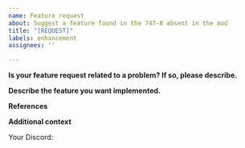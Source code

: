 ```yaml
---
name: Feature request
about: Suggest a feature found in the 747-8 absent in the mod
title: "[REQUEST]"
labels: enhancement
assignees: ''

---
```


<!-- PLEASE USE THE ISSUE TEMPLATE! DO NOT REMOVE IT.-->
<!-- BEFORE SUBMITTING AN ISSUE, SEARCH FOR DUPLICATE ISSUES. -->

**Is your feature request related to a problem? If so, please describe.**
<!-- A clear and concise description of what the problem is. Ex. I'm always frustrated when [...] -->

**Describe the feature you want implemented.**
<!-- A clear and concise description of what feature you would like to be implemented in the mod.. -->

**References**
<!-- In case you have references (real-world documentation, pictures or footage) -->

**Additional context**
<!-- Optional -->
Your Discord: 

<!-- Anything else? -->
